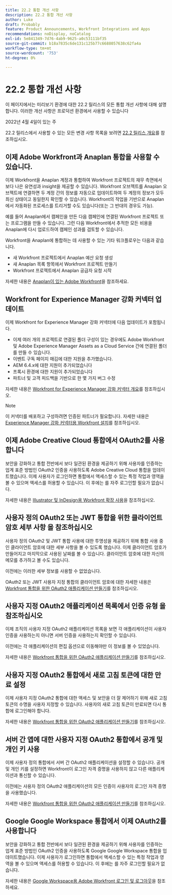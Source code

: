 ```yaml
---
title: 22.2 통합 개선 사항
description: 22.2 통합 개선 사항
author: Luke
draft: Probably
feature: Product Announcements, Workfront Integrations and Apps
recommendations: noDisplay, noCatalog
exl-id: 5e841349-7d76-4ab9-9625-a0c53111bf35
source-git-commit: b18a7835c6de131c125b77c6688057638c62fa4a
workflow-type: tm+mt
source-wordcount: '753'
ht-degree: 0%

---
```


# 22.2 통합 개선 사항

이 페이지에서는 미리보기 환경에 대한 22.2 릴리스의 모든 통합 개선 사항에 대해 설명합니다. 이러한 개선 사항은 프로덕션 환경에서 사용할 수 있습니다

<!--
<MadCap:conditionalText data-mc-conditions="QuicksilverOrClassic.Draft mode">
in January 2022
</MadCap:conditionalText>
-->

2022년 4월 4일이 있는 주

22.2 릴리스에서 사용할 수 있는 모든 변경 사항 목록을 보려면 [22.2 릴리스 개요](../../../product-announcements/product-releases/22.2-release-activity/22-2-release-overview.md)를 참조하십시오.

## 이제 Adobe Workfront과 Anaplan 통합을 사용할 수 있습니다.

이제 Workfront을 Anaplan 계정과 통합하여 Workfront 프로젝트의 재무 측면에서 보다 나은 유연성과 insight을 제공할 수 있습니다. Workfront 오브젝트를 Anaplan 오브젝트에 연결하면 두 계정 간의 정보를 자동으로 업데이트하여 두 계정의 정보가 모두 최신 상태이고 동일한지 확인할 수 있습니다. Workfront의 작업을 기반으로 Anaplan에서 자동화된 프로세스를 트리거할 수도 있습니다(또는 그 반대의 경우도 가능).

예를 들어 Anaplan에서 캠페인을 만든 다음 캠페인에 연결된 Workfront 프로젝트 또는 프로그램을 만들 수 있습니다. 그런 다음 Workfront에서 추적한 모든 비용을 Anaplan에 다시 업로드하여 캠페인 성과를 검토할 수 있습니다.

Workfront을 Anaplan에 통합하는 데 사용할 수 있는 기타 워크플로우는 다음과 같습니다.

* 새 Workfront 프로젝트에서 Anaplan 예산 요청 생성
* 새 Anaplan 목록 항목에서 Workfront 프로젝트 만들기
* Workfront 프로젝트에서 Anaplan 공급자 요청 시작

자세한 내용은 [Anaplan이 있는 Adobe Workfront](../../../workfront-integrations-and-apps/adobe-workfront-with-anaplan/anaplan-integration.md)을 참조하세요.

## Workfront for Experience Manager 강화 커넥터 업데이트

이제 Workfront for Experience Manager 강화 커넥터에 다음 업데이트가 포함됩니다.

* 이제 여러 개의 프로젝트로 연결된 폴더 구성이 있는 경우에도 Adobe Workfront 및 Adobe Experience Manager Assets as a Cloud Service 간에 연결된 폴더를 만들 수 있습니다.
* 이벤트 구독 페이지 매김에 대한 지원을 추가했습니다.
* AEM 6.4.x에 대한 지원이 추가되었습니다
* 프록시 환경에 대한 지원이 추가되었습니다
* 파트너 및 고객 피드백을 기반으로 한 몇 가지 버그 수정

자세한 내용은 [Workfront for Experience Manager 강화 커넥터 개요](../../../documents/workfront-and-experience-manager-integrations/workfront-for-experience-manager-enhanced-connector/workfront-aem-enhanced-connector-overview.md)를 참조하십시오.

>[!NOTE]
>
>이 커넥터를 배포하고 구성하려면 인증된 파트너가 필요합니다. 자세한 내용은 [Experience Manager 강화 커넥터용 Workfront 설치](https://experienceleague.adobe.com/ko/docs/experience-manager-cloud-service/content/assets/integrations/workfront-connector-install)를 참조하십시오.

## 이제 Adobe Creative Cloud 통합에서 OAuth2를 사용합니다

보안을 강화하고 통합 전반에서 보다 일관된 환경을 제공하기 위해 사용자를 인증하는 업계 표준 방법인 OAuth2 인증을 사용하도록 Adobe Creative Cloud 통합을 업데이트했습니다. 이제 사용자가 로그인하면 통합에서 액세스할 수 있는 특정 작업과 영역을 볼 수 있으며 액세스를 허용할 수 있습니다. 이 후에는 를 자주 로그인할 필요가 없습니다.

자세한 내용은 [Illustrator 및 InDesign용 Workfront 확장 사용](../../../documents/workfront-for-adobe-creative-cloud/use-wf-adobe-cc.md)을 참조하십시오.

## 사용자 정의 OAuth2 또는 JWT 통합을 위한 클라이언트 암호 세부 사항 을 참조하십시오

사용자 정의 OAuth2 및 JWT 통합 사용에 대한 투명성을 제공하기 위해 통합 사용 중인 클라이언트 암호에 대한 세부 사항을 볼 수 있도록 했습니다. 이제 클라이언트 암호가 만들어지고 마지막으로 사용된 날짜를 볼 수 있습니다. 클라이언트 암호에 대한 자신의 메모를 추가하고 볼 수도 있습니다.

이전에는 이러한 세부 정보를 사용할 수 없었습니다.

OAuth2 또는 JWT 사용자 지정 통합의 클라이언트 암호에 대한 자세한 내용은 [Workfront 통합을 위한 OAuth2 애플리케이션 만들기](../../../administration-and-setup/configure-integrations/create-oauth-application.md)를 참조하십시오.

## 사용자 지정 OAuth2 애플리케이션 목록에서 인증 유형 을 참조하십시오

이제 조직의 사용자 지정 OAuth2 애플리케이션 목록을 보면 각 애플리케이션이 사용자 인증을 사용하는지 아니면 서버 인증을 사용하는지 확인할 수 있습니다.

이전에는 각 애플리케이션의 편집 옵션으로 이동해야만 이 정보를 볼 수 있었습니다.

자세한 내용은 [Workfront 통합을 위한 OAuth2 애플리케이션 만들기](../../../administration-and-setup/configure-integrations/create-oauth-application.md)를 참조하십시오.

## 사용자 지정 OAuth2 통합에서 새로 고침 토큰에 대한 만료 설정

이제 사용자 지정 OAuth2 통합에 대한 액세스 및 보안을 더 잘 제어하기 위해 새로 고침 토큰의 수명을 사용자 지정할 수 있습니다. 사용자의 새로 고침 토큰이 만료되면 다시 통합에 로그인해야 합니다.

자세한 내용은 [Workfront 통합을 위한 OAuth2 애플리케이션 만들기](../../../administration-and-setup/configure-integrations/create-oauth-application.md)를 참조하십시오.

## 서버 간 앱에 대한 사용자 지정 OAuth2 통합에서 공개 및 개인 키 사용

이제 사용자 정의 통합에서 서버 간 OAuth2 애플리케이션을 설정할 수 있습니다. 공개 및 개인 키를 설정하면 Workfront이 로그인 자격 증명을 사용하지 않고 다른 애플리케이션과 통신할 수 있습니다.

이전에는 사용자 정의 OAuth2 애플리케이션의 모든 인증이 사용자의 로그인 자격 증명을 사용했습니다.

자세한 내용은 [Workfront 통합을 위한 OAuth2 애플리케이션 만들기](../../../administration-and-setup/configure-integrations/create-oauth-application.md)를 참조하십시오.

## Google Google Workspace 통합에서 이제 OAuth2를 사용합니다

보안을 강화하고 통합 전반에서 보다 일관된 환경을 제공하기 위해 사용자를 인증하는 업계 표준 방법인 OAuth2 인증을 사용하도록 Google Google Workspace 통합을 업데이트했습니다. 이제 사용자가 로그인하면 통합에서 액세스할 수 있는 특정 작업과 영역을 볼 수 있으며 액세스를 허용할 수 있습니다. 이 후에는 를 자주 로그인할 필요가 없습니다.

자세한 내용은 [Google Workspace용 Adobe Workfront 로그인 및 로그아웃](../../../workfront-integrations-and-apps/workfront-for-g-suite/log-in-and-out-wf-for-gsuite.md)을 참조하세요.
